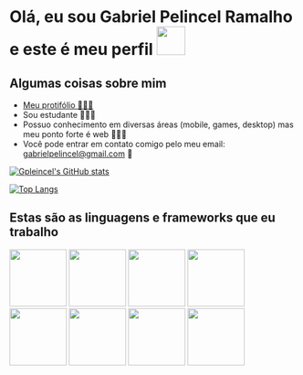 <h1>Olá, eu sou Gabriel Pelincel Ramalho e este é meu perfil <img src="https://media2.giphy.com/media/Cmr1OMJ2FN0B2/giphy.gif?cid=ecf05e47zfc813t3f9ia1fxptn9kgrbkw1agj2z11i82ysq2&rid=giphy.gif&ct=g" height="50px" width="50px"></h1>

<div>
<h2>Algumas coisas sobre mim</h2>
  
- <a href="https://gpelincel.github.io">Meu protifólio 🧑🏽‍🦱</a>
- Sou estudante 👨🏽‍🎓
- Possuo conhecimento em diversas áreas (mobile, games, desktop) mas meu ponto forte é web 👨🏽‍💻
- Você pode entrar em contato comigo pelo meu email: gabrielpelincel@gmail.com 📧
</div>

[![Gpleincel's GitHub stats](https://github-readme-stats.vercel.app/api?username=gpelincel&theme=dracula)](https://github.com/anuraghazra/github-readme-stats)

[![Top Langs](https://github-readme-stats.vercel.app/api/top-langs/?username=gpelincel&layout=compact&theme=dracula)](https://github.com/anuraghazra/github-readme-stats)

<h2>Estas são as linguagens e frameworks que eu trabalho</h2>
<div style="display: inline-block">
<img src="https://cdn.jsdelivr.net/gh/devicons/devicon/icons/bootstrap/bootstrap-original.svg" height="100px" width="100px"/>
<img src="https://cdn.jsdelivr.net/gh/devicons/devicon/icons/csharp/csharp-original.svg" height="100px" width="100px"/>
<img src="https://cdn.jsdelivr.net/gh/devicons/devicon/icons/css3/css3-original.svg" height="100px" width="100px"/>
<img src="https://cdn.jsdelivr.net/gh/devicons/devicon/icons/html5/html5-original.svg" height="100px" width="100px"/>
<img src="https://cdn.jsdelivr.net/gh/devicons/devicon/icons/javascript/javascript-original.svg" height="100px" width="100px"/>
<img src="https://cdn.jsdelivr.net/gh/devicons/devicon/icons/mysql/mysql-original-wordmark.svg" height="100px" width="100px"/>
<img src="https://cdn.jsdelivr.net/gh/devicons/devicon/icons/php/php-original.svg" height="100px" width="100px"/>
<img src="https://cdn.jsdelivr.net/gh/devicons/devicon/icons/tailwindcss/tailwindcss-plain.svg" height="100px" width="100px"/>
</div>    
